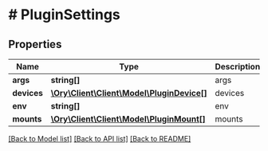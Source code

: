 # # PluginSettings

## Properties

Name | Type | Description | Notes
------------ | ------------- | ------------- | -------------
**args** | **string[]** | args |
**devices** | [**\Ory\Client\Client\Model\PluginDevice[]**](PluginDevice.md) | devices |
**env** | **string[]** | env |
**mounts** | [**\Ory\Client\Client\Model\PluginMount[]**](PluginMount.md) | mounts |

[[Back to Model list]](../../README.md#models) [[Back to API list]](../../README.md#endpoints) [[Back to README]](../../README.md)
